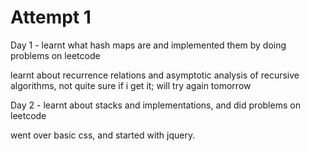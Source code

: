 # Attempt 1

Day 1 - learnt what hash maps are and implemented them by doing problems on leetcode

learnt about recurrence relations and asymptotic analysis of recursive algorithms, not quite sure if i get it; will try again tomorrow

Day 2 - learnt about stacks and implementations, and did problems on leetcode

went over basic css, and started with jquery.

